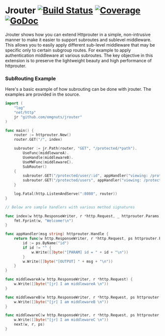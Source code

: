 # Jrouter [![Build Status](https://travis-ci.org/omgnuts/jrouter.svg?branch=master)](https://travis-ci.org/omgnuts/jrouter) [![Coverage](http://gocover.io/_badge/github.com/omgnuts/jrouter?0)](http://gocover.io/github.com/omgnuts/jrouter) [![GoDoc](https://godoc.org/github.com/omgnuts/jrouter?status.svg)](http://godoc.org/github.com/omgnuts/jrouter)

Jrouter shows how you can extend Httprouter in a simple, non-intrusive manner to make it easier to support
subroutes and sublevel middleware. This allows you to easily apply different sub-level middleware that may be
specific only to certain subgroup routes. For example to apply authentication middleware at various subroutes.
The key objective in this extension is to preserve the lightweight beauty and high performance of httprouter.

### SubRouting Example

Here's a basic example of how subrouting can be done with jrouter. The examples are provided in the source.

```go
import (
    "log"
    "net/http"
    jr "github.com/omgnuts/jrouter"
)

func main() {
    router := httprouter.New()
    router.GET("/", index)

    subrouter := jr.Path(router, "GET", "/protected/*path").
        UseFunc(middlewareA).
        UseHandle(middlewareB).
        UseMWFunc(middlewareC).
        SubRouter()
    {
        subrouter.GET("/protected/user/:id", appHandler("viewing: /protected/user/:id"))
        subrouter.GET("/protected/users", appHandler("viewing: /protected/users"))
    }

    log.Fatal(http.ListenAndServe(":8080", router))
}

// Below are sample handlers with various method signatures

func index(w http.ResponseWriter, r *http.Request, _ httprouter.Params) {
    fmt.Fprint(w, "Welcome!\n")
}

func appHandler(msg string) httprouter.Handle {
	return func(w http.ResponseWriter, r *http.Request, ps httprouter.Params) {
		id := ps.ByName("id")
		if id != "" {
			w.Write([]byte("[PARAM] id = " + id + "\n"))
		}
		w.Write([]byte("[OUTPUT] " + msg + "\n"))
	}
}

func middlewareA(w http.ResponseWriter, r *http.Request) {
	w.Write([]byte("[jr] I am middlewareA \n"))
}

func middlewareB(w http.ResponseWriter, r *http.Request, ps httprouter.Params) {
	w.Write([]byte("[jr] I am middlewareB \n"))
}

func middlewareC(w http.ResponseWriter, r *http.Request, ps httprouter.Params, next httprouter.Handle) {
	w.Write([]byte("[jr] I am middlewareC \n"))
	next(w, r, ps)
}
```
